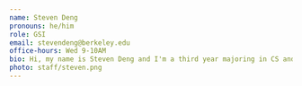 ```yaml
---
name: Steven Deng
pronouns: he/him
role: GSI
email: stevendeng@berkeley.edu
office-hours: Wed 9-10AM
bio: Hi, my name is Steven Deng and I'm a third year majoring in CS and Data Science. In my free time, I like to go on day trips, skateboard, and play videogames. Looking forward to meeting you!
photo: staff/steven.png
---
```

